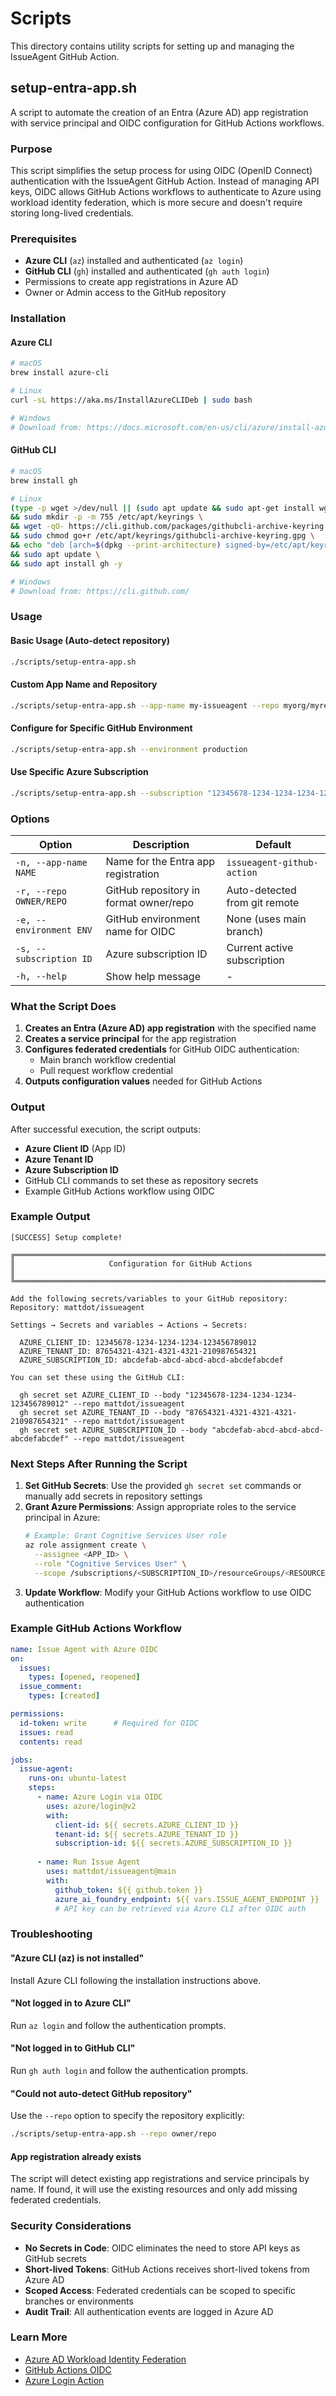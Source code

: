 # Scripts

This directory contains utility scripts for setting up and managing the IssueAgent GitHub Action.

## setup-entra-app.sh

A script to automate the creation of an Entra (Azure AD) app registration with service principal and OIDC configuration for GitHub Actions workflows.

### Purpose

This script simplifies the setup process for using OIDC (OpenID Connect) authentication with the IssueAgent GitHub Action. Instead of managing API keys, OIDC allows GitHub Actions workflows to authenticate to Azure using workload identity federation, which is more secure and doesn't require storing long-lived credentials.

### Prerequisites

- **Azure CLI** (`az`) installed and authenticated (`az login`)
- **GitHub CLI** (`gh`) installed and authenticated (`gh auth login`)
- Permissions to create app registrations in Azure AD
- Owner or Admin access to the GitHub repository

### Installation

#### Azure CLI
```bash
# macOS
brew install azure-cli

# Linux
curl -sL https://aka.ms/InstallAzureCLIDeb | sudo bash

# Windows
# Download from: https://docs.microsoft.com/en-us/cli/azure/install-azure-cli-windows
```

#### GitHub CLI
```bash
# macOS
brew install gh

# Linux
(type -p wget >/dev/null || (sudo apt update && sudo apt-get install wget -y)) \
&& sudo mkdir -p -m 755 /etc/apt/keyrings \
&& wget -qO- https://cli.github.com/packages/githubcli-archive-keyring.gpg | sudo tee /etc/apt/keyrings/githubcli-archive-keyring.gpg > /dev/null \
&& sudo chmod go+r /etc/apt/keyrings/githubcli-archive-keyring.gpg \
&& echo "deb [arch=$(dpkg --print-architecture) signed-by=/etc/apt/keyrings/githubcli-archive-keyring.gpg] https://cli.github.com/packages stable main" | sudo tee /etc/apt/sources.list.d/github-cli.list > /dev/null \
&& sudo apt update \
&& sudo apt install gh -y

# Windows
# Download from: https://cli.github.com/
```

### Usage

#### Basic Usage (Auto-detect repository)
```bash
./scripts/setup-entra-app.sh
```

#### Custom App Name and Repository
```bash
./scripts/setup-entra-app.sh --app-name my-issueagent --repo myorg/myrepo
```

#### Configure for Specific GitHub Environment
```bash
./scripts/setup-entra-app.sh --environment production
```

#### Use Specific Azure Subscription
```bash
./scripts/setup-entra-app.sh --subscription "12345678-1234-1234-1234-123456789012"
```

### Options

| Option | Description | Default |
|--------|-------------|---------|
| `-n, --app-name NAME` | Name for the Entra app registration | `issueagent-github-action` |
| `-r, --repo OWNER/REPO` | GitHub repository in format owner/repo | Auto-detected from git remote |
| `-e, --environment ENV` | GitHub environment name for OIDC | None (uses main branch) |
| `-s, --subscription ID` | Azure subscription ID | Current active subscription |
| `-h, --help` | Show help message | - |

### What the Script Does

1. **Creates an Entra (Azure AD) app registration** with the specified name
2. **Creates a service principal** for the app registration
3. **Configures federated credentials** for GitHub OIDC authentication:
   - Main branch workflow credential
   - Pull request workflow credential
4. **Outputs configuration values** needed for GitHub Actions

### Output

After successful execution, the script outputs:

- **Azure Client ID** (App ID)
- **Azure Tenant ID**
- **Azure Subscription ID**
- GitHub CLI commands to set these as repository secrets
- Example GitHub Actions workflow using OIDC

### Example Output

```
[SUCCESS] Setup complete!

╔════════════════════════════════════════════════════════════════════════════╗
║                     Configuration for GitHub Actions                      ║
╚════════════════════════════════════════════════════════════════════════════╝

Add the following secrets/variables to your GitHub repository:
Repository: mattdot/issueagent

Settings → Secrets and variables → Actions → Secrets:

  AZURE_CLIENT_ID: 12345678-1234-1234-1234-123456789012
  AZURE_TENANT_ID: 87654321-4321-4321-4321-210987654321
  AZURE_SUBSCRIPTION_ID: abcdefab-abcd-abcd-abcd-abcdefabcdef

You can set these using the GitHub CLI:

  gh secret set AZURE_CLIENT_ID --body "12345678-1234-1234-1234-123456789012" --repo mattdot/issueagent
  gh secret set AZURE_TENANT_ID --body "87654321-4321-4321-4321-210987654321" --repo mattdot/issueagent
  gh secret set AZURE_SUBSCRIPTION_ID --body "abcdefab-abcd-abcd-abcd-abcdefabcdef" --repo mattdot/issueagent
```

### Next Steps After Running the Script

1. **Set GitHub Secrets**: Use the provided `gh secret set` commands or manually add secrets in repository settings
2. **Grant Azure Permissions**: Assign appropriate roles to the service principal in Azure:
   ```bash
   # Example: Grant Cognitive Services User role
   az role assignment create \
     --assignee <APP_ID> \
     --role "Cognitive Services User" \
     --scope /subscriptions/<SUBSCRIPTION_ID>/resourceGroups/<RESOURCE_GROUP>/providers/Microsoft.CognitiveServices/accounts/<AI_FOUNDRY_RESOURCE>
   ```
3. **Update Workflow**: Modify your GitHub Actions workflow to use OIDC authentication

### Example GitHub Actions Workflow

```yaml
name: Issue Agent with Azure OIDC
on:
  issues:
    types: [opened, reopened]
  issue_comment:
    types: [created]

permissions:
  id-token: write      # Required for OIDC
  issues: read
  contents: read

jobs:
  issue-agent:
    runs-on: ubuntu-latest
    steps:
      - name: Azure Login via OIDC
        uses: azure/login@v2
        with:
          client-id: ${{ secrets.AZURE_CLIENT_ID }}
          tenant-id: ${{ secrets.AZURE_TENANT_ID }}
          subscription-id: ${{ secrets.AZURE_SUBSCRIPTION_ID }}
      
      - name: Run Issue Agent
        uses: mattdot/issueagent@main
        with:
          github_token: ${{ github.token }}
          azure_ai_foundry_endpoint: ${{ vars.ISSUE_AGENT_ENDPOINT }}
          # API key can be retrieved via Azure CLI after OIDC auth
```

### Troubleshooting

#### "Azure CLI (az) is not installed"
Install Azure CLI following the installation instructions above.

#### "Not logged in to Azure CLI"
Run `az login` and follow the authentication prompts.

#### "Not logged in to GitHub CLI"
Run `gh auth login` and follow the authentication prompts.

#### "Could not auto-detect GitHub repository"
Use the `--repo` option to specify the repository explicitly:
```bash
./scripts/setup-entra-app.sh --repo owner/repo
```

#### App registration already exists
The script will detect existing app registrations and service principals by name. If found, it will use the existing resources and only add missing federated credentials.

### Security Considerations

- **No Secrets in Code**: OIDC eliminates the need to store API keys as GitHub secrets
- **Short-lived Tokens**: GitHub Actions receives short-lived tokens from Azure AD
- **Scoped Access**: Federated credentials can be scoped to specific branches or environments
- **Audit Trail**: All authentication events are logged in Azure AD

### Learn More

- [Azure AD Workload Identity Federation](https://docs.microsoft.com/en-us/azure/active-directory/develop/workload-identity-federation)
- [GitHub Actions OIDC](https://docs.github.com/en/actions/deployment/security-hardening-your-deployments/about-security-hardening-with-openid-connect)
- [Azure Login Action](https://github.com/Azure/login)
